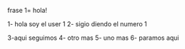 frase 1= hola!
<!-- user 1 commit -->
1- hola soy el user 1
2- sigio diendo el numero 1
<!-- despues del pr -->
3-aqui seguimos
4- otro mas 
5- uno mas
6- paramos aqui